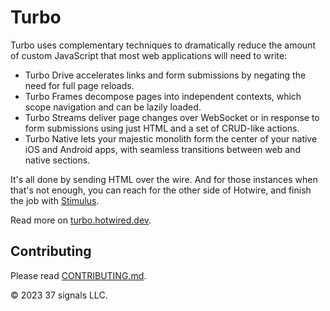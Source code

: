 # Turbo

Turbo uses complementary techniques to dramatically reduce the amount of custom JavaScript that most web applications will need to write:

* Turbo Drive accelerates links and form submissions by negating the need for full page reloads.
* Turbo Frames decompose pages into independent contexts, which scope navigation and can be lazily loaded.
* Turbo Streams deliver page changes over WebSocket or in response to form submissions using just HTML and a set of CRUD-like actions.
* Turbo Native lets your majestic monolith form the center of your native iOS and Android apps, with seamless transitions between web and native sections.

It's all done by sending HTML over the wire. And for those instances when that's not enough, you can reach for the other side of Hotwire, and finish the job with [Stimulus](https://github.com/hotwired/stimulus).

Read more on [turbo.hotwired.dev](https://turbo.hotwired.dev).

## Contributing

Please read [CONTRIBUTING.md](./CONTRIBUTING.md).

© 2023 37 signals LLC.
